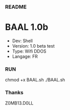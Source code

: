 ### README ###

# BAAL 1.0b #

* Dev: Shell
* Version: 1.0 beta test
* Type: Wifi DDOS
* Langage: FR

### RUN ###

chmod +x BAAL.sh
./BAAL.sh

### Thanks ###

Z0MB13.D0LL